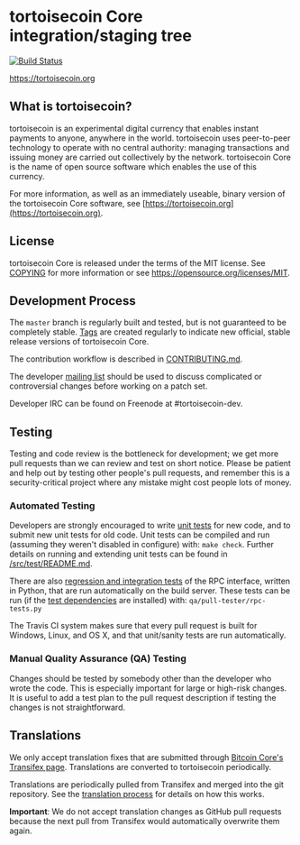 tortoisecoin Core integration/staging tree
=====================================

[![Build Status](https://travis-ci.org/tortoisecoin-project/tortoisecoin.svg?branch=master)](https://travis-ci.org/tortoisecoin-project/tortoisecoin)

https://tortoisecoin.org

What is tortoisecoin?
----------------

tortoisecoin is an experimental digital currency that enables instant payments to
anyone, anywhere in the world. tortoisecoin uses peer-to-peer technology to operate
with no central authority: managing transactions and issuing money are carried
out collectively by the network. tortoisecoin Core is the name of open source
software which enables the use of this currency.

For more information, as well as an immediately useable, binary version of
the tortoisecoin Core software, see [https://tortoisecoin.org](https://tortoisecoin.org).

License
-------

tortoisecoin Core is released under the terms of the MIT license. See [COPYING](COPYING) for more
information or see https://opensource.org/licenses/MIT.

Development Process
-------------------

The `master` branch is regularly built and tested, but is not guaranteed to be
completely stable. [Tags](https://github.com/tortoisecoin-project/tortoisecoin/tags) are created
regularly to indicate new official, stable release versions of tortoisecoin Core.

The contribution workflow is described in [CONTRIBUTING.md](CONTRIBUTING.md).

The developer [mailing list](https://groups.google.com/forum/#!forum/tortoisecoin-dev)
should be used to discuss complicated or controversial changes before working
on a patch set.

Developer IRC can be found on Freenode at #tortoisecoin-dev.

Testing
-------

Testing and code review is the bottleneck for development; we get more pull
requests than we can review and test on short notice. Please be patient and help out by testing
other people's pull requests, and remember this is a security-critical project where any mistake might cost people
lots of money.

### Automated Testing

Developers are strongly encouraged to write [unit tests](src/test/README.md) for new code, and to
submit new unit tests for old code. Unit tests can be compiled and run
(assuming they weren't disabled in configure) with: `make check`. Further details on running
and extending unit tests can be found in [/src/test/README.md](/src/test/README.md).

There are also [regression and integration tests](/qa) of the RPC interface, written
in Python, that are run automatically on the build server.
These tests can be run (if the [test dependencies](/qa) are installed) with: `qa/pull-tester/rpc-tests.py`

The Travis CI system makes sure that every pull request is built for Windows, Linux, and OS X, and that unit/sanity tests are run automatically.

### Manual Quality Assurance (QA) Testing

Changes should be tested by somebody other than the developer who wrote the
code. This is especially important for large or high-risk changes. It is useful
to add a test plan to the pull request description if testing the changes is
not straightforward.

Translations
------------

We only accept translation fixes that are submitted through [Bitcoin Core's Transifex page](https://www.transifex.com/projects/p/bitcoin/).
Translations are converted to tortoisecoin periodically.

Translations are periodically pulled from Transifex and merged into the git repository. See the
[translation process](doc/translation_process.md) for details on how this works.

**Important**: We do not accept translation changes as GitHub pull requests because the next
pull from Transifex would automatically overwrite them again.
